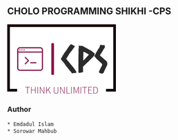 ## CHOLO PROGRAMMING SHIKHI -CPS

<img src='src/img/logo-no-background.png' width='50%'>


### Author
    * Emdadul Islam 
    * Sorowar Mahbub 